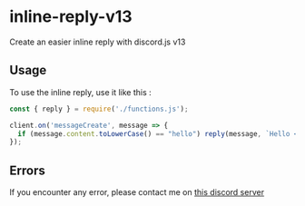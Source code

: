 # inline-reply-v13
Create an easier inline reply with discord.js v13

## Usage
To use the inline reply, use it like this :
```js
const { reply } = require('./functions.js');

client.on('messageCreate', message => {
  if (message.content.toLowerCase() == "hello") reply(message, `Hello <@${message.author.id}>`);
});
```

## Errors
If you encounter any error, please contact me on [this discord server](https://discord.gg/fHyN5w84g6)
